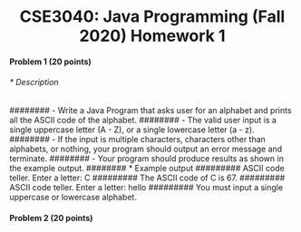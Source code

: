 # <center> CSE3040: Java Programming (Fall 2020) Homework 1

#### Problem 1 (20 points)

###### * Description

######## - Write a Java Program that asks user for an alphabet and prints all the ASCII code of the alphabet.
######## - The valid user input is a single uppercase letter (A - Z), or a single lowercase letter (a - z).
######## - If the input is multiple characters, characters other than alphabets, or nothing, your program should output an error message and terminate. 
######## - Your program should produce results as shown in the example output.
######## * Example output
######### ASCII code teller. Enter a letter: C
######### The ASCII code of C is 67.
######### ASCII code teller. Enter a letter: hello
######### You must input a single uppercase or lowercase alphabet.

#### Problem 2 (20 points)

######
